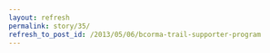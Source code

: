 ```yaml
---
layout: refresh
permalink: story/35/
refresh_to_post_id: /2013/05/06/bcorma-trail-supporter-program
---
```

